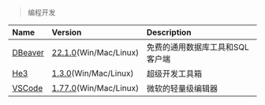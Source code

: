 > 编程开发

| Name      | Version                               | Description                     |
| :-------- | :------------------------------------ | :------------------------------ |
| [DBeaver] | [22.1.0][DBeaver-Down](Win/Mac/Linux) | 免费的通用数据库工具和SQL客户端 |
| [He3]     | [1.3.0][He3-Down](Win/Mac/Linux)      | 超级开发工具箱                  |
| [VSCode]  | [1.77.0][VSCode-Down](Win/Mac/Linux)  | 微软的轻量级编辑器              |

[DBeaver]: https://dbeaver.io/ '跳转主页'
[DBeaver-Down]: https://github.com/dbeaver/dbeaver/releases '跳转下载页'
[He3]: https://he3.app/ '跳转主页'
[He3-Down]: https://he3.app/ '跳转下载页'
[VSCode]: https://code.visualstudio.com/ '跳转主页'
[VSCode-Down]: https://code.visualstudio.com/Download '跳转下载页'
